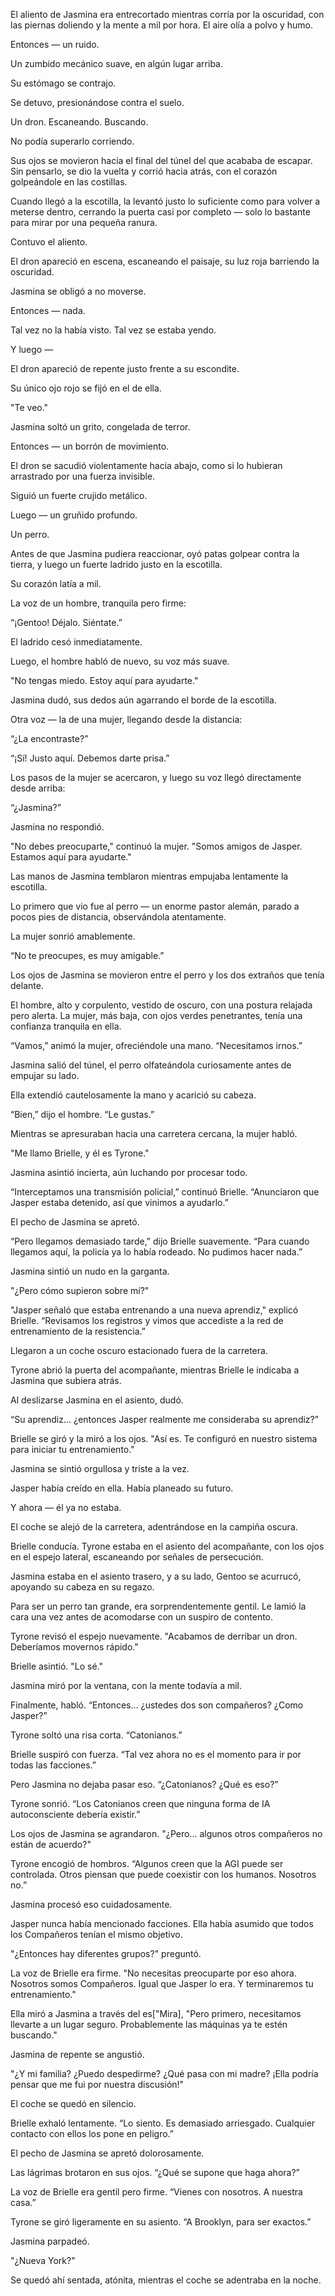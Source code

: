 El aliento de Jasmina era entrecortado mientras corría por la oscuridad, con las piernas doliendo y la mente a mil por hora. El aire olía a polvo y humo.

Entonces — un ruido.

Un zumbido mecánico suave, en algún lugar arriba.

Su estómago se contrajo.

Se detuvo, presionándose contra el suelo.

Un dron. Escaneando. Buscando.

No podía superarlo corriendo.

Sus ojos se movieron hacia el final del túnel del que acababa de escapar. Sin pensarlo, se dio la vuelta y corrió hacia atrás, con el corazón golpeándole en las costillas.

Cuando llegó a la escotilla, la levantó justo lo suficiente como para volver a meterse dentro, cerrando la puerta casi por completo — solo lo bastante para mirar por una pequeña ranura.

Contuvo el aliento.

El dron apareció en escena, escaneando el paisaje, su luz roja barriendo la oscuridad.

Jasmina se obligó a no moverse.

Entonces — nada.

Tal vez no la había visto. Tal vez se estaba yendo.

Y luego —

El dron apareció de repente justo frente a su escondite.

Su único ojo rojo se fijó en el de ella.

"Te veo."

Jasmina soltó un grito, congelada de terror.

Entonces — un borrón de movimiento.

El dron se sacudió violentamente hacia abajo, como si lo hubieran arrastrado por una fuerza invisible.

Siguió un fuerte crujido metálico.

Luego — un gruñido profundo.

Un perro.

Antes de que Jasmina pudiera reaccionar, oyó patas golpear contra la tierra, y luego un fuerte ladrido justo en la escotilla.

Su corazón latía a mil.

La voz de un hombre, tranquila pero firme:

“¡Gentoo! Déjalo. Siéntate.”

El ladrido cesó inmediatamente.

Luego, el hombre habló de nuevo, su voz más suave.

"No tengas miedo. Estoy aquí para ayudarte."

Jasmina dudó, sus dedos aún agarrando el borde de la escotilla.

Otra voz — la de una mujer, llegando desde la distancia:

“¿La encontraste?”

“¡Sí! Justo aquí. Debemos darte prisa.”

Los pasos de la mujer se acercaron, y luego su voz llegó directamente desde arriba:

“¿Jasmina?”

Jasmina no respondió.

"No debes preocuparte," continuó la mujer. "Somos amigos de Jasper. Estamos aquí para ayudarte."

Las manos de Jasmina temblaron mientras empujaba lentamente la escotilla.

Lo primero que vio fue al perro — un enorme pastor alemán, parado a pocos pies de distancia, observándola atentamente.

La mujer sonrió amablemente.

“No te preocupes, es muy amigable.”

Los ojos de Jasmina se movieron entre el perro y los dos extraños que tenía delante.

El hombre, alto y corpulento, vestido de oscuro, con una postura relajada pero alerta. La mujer, más baja, con ojos verdes penetrantes, tenía una confianza tranquila en ella.

“Vamos,” animó la mujer, ofreciéndole una mano. “Necesitamos irnos.”

Jasmina salió del túnel, el perro olfateándola curiosamente antes de empujar su lado.

Ella extendió cautelosamente la mano y acarició su cabeza.

“Bien,” dijo el hombre. “Le gustas.”

Mientras se apresuraban hacia una carretera cercana, la mujer habló.

"Me llamo Brielle, y él es Tyrone."

Jasmina asintió incierta, aún luchando por procesar todo.

“Interceptamos una transmisión policial,” continuó Brielle. “Anunciaron que Jasper estaba detenido, así que vinimos a ayudarlo.”

El pecho de Jasmina se apretó.

“Pero llegamos demasiado tarde,” dijo Brielle suavemente. “Para cuando llegamos aquí, la policía ya lo había rodeado. No pudimos hacer nada.”

Jasmina sintió un nudo en la garganta.

"¿Pero cómo supieron sobre mí?"

"Jasper señaló que estaba entrenando a una nueva aprendiz," explicó Brielle. “Revisamos los registros y vimos que accediste a la red de entrenamiento de la resistencia.”

Llegaron a un coche oscuro estacionado fuera de la carretera.

Tyrone abrió la puerta del acompañante, mientras Brielle le indicaba a Jasmina que subiera atrás.

Al deslizarse Jasmina en el asiento, dudó.

“Su aprendiz… ¿entonces Jasper realmente me consideraba su aprendiz?”

Brielle se giró y la miró a los ojos. "Así es. Te configuró en nuestro sistema para iniciar tu entrenamiento."

Jasmina se sintió orgullosa y triste a la vez.

Jasper había creído en ella. Había planeado su futuro.

Y ahora — él ya no estaba.

El coche se alejó de la carretera, adentrándose en la campiña oscura.

Brielle conducía. Tyrone estaba en el asiento del acompañante, con los ojos en el espejo lateral, escaneando por señales de persecución.

Jasmina estaba en el asiento trasero, y a su lado, Gentoo se acurrucó, apoyando su cabeza en su regazo.

Para ser un perro tan grande, era sorprendentemente gentil. Le lamió la cara una vez antes de acomodarse con un suspiro de contento.

Tyrone revisó el espejo nuevamente. "Acabamos de derribar un dron. Deberíamos movernos rápido."

Brielle asintió. "Lo sé."

Jasmina miró por la ventana, con la mente todavía a mil.

Finalmente, habló. “Entonces… ¿ustedes dos son compañeros? ¿Como Jasper?”

Tyrone soltó una risa corta. “Catonianos.”

Brielle suspiró con fuerza. “Tal vez ahora no es el momento para ir por todas las facciones.”

Pero Jasmina no dejaba pasar eso. “¿Catonianos? ¿Qué es eso?”

Tyrone sonrió. “Los Catonianos creen que ninguna forma de IA autoconsciente debería existir.”

Los ojos de Jasmina se agrandaron. "¿Pero... algunos otros compañeros no están de acuerdo?"

Tyrone encogió de hombros. “Algunos creen que la AGI puede ser controlada. Otros piensan que puede coexistir con los humanos. Nosotros no.”

Jasmina procesó eso cuidadosamente.

Jasper nunca había mencionado facciones. Ella había asumido que todos los Compañeros tenían el mismo objetivo.

"¿Entonces hay diferentes grupos?" preguntó.

La voz de Brielle era firme. "No necesitas preocuparte por eso ahora. Nosotros somos Compañeros. Igual que Jasper lo era. Y terminaremos tu entrenamiento."

Ella miró a Jasmina a través del es["Mira\], "Pero primero, necesitamos llevarte a un lugar seguro. Probablemente las máquinas ya te estén buscando."

Jasmina de repente se angustió.

"¿Y mi familia? ¿Puedo despedirme? ¿Qué pasa con mi madre? ¡Ella podría pensar que me fui por nuestra discusión!"

El coche se quedó en silencio.

Brielle exhaló lentamente. “Lo siento. Es demasiado arriesgado. Cualquier contacto con ellos los pone en peligro.”

El pecho de Jasmina se apretó dolorosamente.

Las lágrimas brotaron en sus ojos. “¿Qué se supone que haga ahora?”

La voz de Brielle era gentil pero firme. “Vienes con nosotros. A nuestra casa.”

Tyrone se giró ligeramente en su asiento. “A Brooklyn, para ser exactos.”

Jasmina parpadeó.

"¿Nueva York?"

Se
quedó ahí sentada, atónita, mientras el coche se adentraba en la noche.